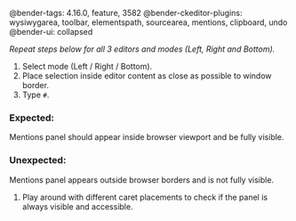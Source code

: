 @bender-tags: 4.16.0, feature, 3582
@bender-ckeditor-plugins: wysiwygarea, toolbar, elementspath, sourcearea, mentions, clipboard, undo
@bender-ui: collapsed

*Repeat steps below for all 3 editors and modes (Left, Right and Bottom).*

1. Select mode (Left / Right / Bottom).
1. Place selection inside editor content as close as possible to window border.
1. Type `#`.

### Expected:

Mentions panel should appear inside browser viewport and be fully visible.

### Unexpected:

Mentions panel appears outside browser borders and is not fully visible.

1. Play around with different caret placements to check if the panel is always visible and accessible.
